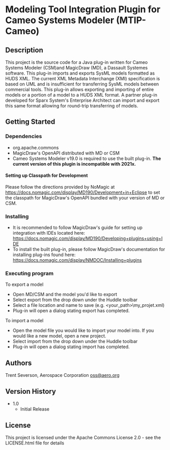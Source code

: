 # Modeling Tool Integration Plugin for Cameo Systems Modeler (MTIP-Cameo)

## Description

This project is the source code for a Java plug-in written for Cameo Systems Modeler (CSM)and MagicDraw (MD), a Dassault Systemes software. This plug-in imports and exports SysML models formatted as HUDS XML. The current XML Metadata Interchange (XMI) specification is based on UML and is insufficient for transferring SysML models between commercial tools. This plug-in allows exporting and importing of entire models or a portion of a model to a HUDS XML format. A partner plug-in developed for Sparx System's Enterprise Architect can import and export this same format allowing for round-trip transferring of models.

## Getting Started

### Dependencies

* org.apache.commons
* MagicDraw's OpenAPI distributed with MD or CSM
* Cameo Systems Modeler v19.0 is required to use the built plug-in. **The current version of this plugin is incompatible with 2021x.**

#### Setting up Classpath for Development
Please follow the directions provided by NoMagic at https://docs.nomagic.com/display/MD190/Development+in+Eclipse to set the classpath for MagicDraw's OpenAPI bundled with your version of MD or CSM.

### Installing

* It is recommended to follow MagicDraw's guide for setting up integration with IDEs located here: https://docs.nomagic.com/display/MD190/Developing+plugins+using+IDE 
* To install the built plug-in, please follow MagicDraw's documentation for installing plug-ins found here: https://docs.nomagic.com/display/NMDOC/Installing+plugins

### Executing program

To export a model
*  Open MD/CSM and the model you'd like to export
* Select export from the drop down under the Huddle toolbar
* Select a file location and name to save (e.g. <your_path>\my_projet.xml)
* Plug-in will open a dialog stating export has completed.

To import a model
* Open the model file you would like to import your model into. If you would like a new model, open a new project.
* Select import from the drop down under the Huddle toolbar
* Plug-in will open a dialog stating import has completed.

## Authors

Trent Severson, Aerospace Corporation
oss@aero.org

## Version History
* 1.0
    * Initial Release

## License

This project is licensed under the Apache Commons License 2.0 - see the LICENSE.html file for details
